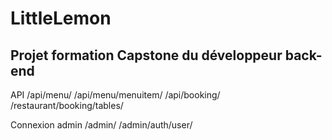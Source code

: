 # LittleLemon

## Projet formation Capstone du développeur back-end

API
/api/menu/
/api/menu/menuitem/
/api/booking/
/restaurant/booking/tables/

Connexion admin
/admin/
/admin/auth/user/
